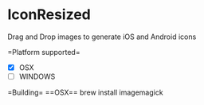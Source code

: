 IconResized
===========

Drag and Drop images to generate iOS and Android icons

=Platform supported=
- [X] OSX
- [ ] WINDOWS

=Building=
==OSX==
brew install imagemagick
